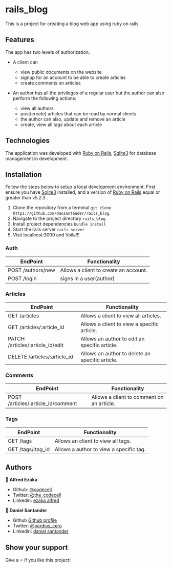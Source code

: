 # rails_blog
This is a project for creating a blog web app using ruby on rails

## Features

The app has two levels of authorization;
- A client can
    - view public documents on the website
    - signup for an account to be able to create articles
    - create comments on articles

- An author has all the privileges of a regular user but the author can also perform the following actions:
    - view all authors
    - post(create) articles that can be read by normal clients
    - the author can also, update and remove an article 
    - create, view all tags about each article

## Technologies
The application was developed with [Ruby on Rails](https://rubyonrails.org/), [Sqlite3](http://www.sqlite.org)  for database management in development.

## Installation
Follow the steps below to setup a local development environment. First ensure you have [Sqlite3](http://www.sqlite.org) installed, and a version of [Ruby on Rails](https://rubyonrails.org/) equal or greater than v5.2.3 .

1. Clone the repository from a terminal `git clone https://github.com/dansantander/rails_blog`.
2. Navigate to the project directory `rails_blog`
3. Install project dependencies `bundle install`
4. Start the rails server `rails server`
5. Visit localhost:3000 and Voila!!!

### Auth
EndPoint                      |   Functionality
------------------------------|------------------------
POST /authors/new             |   Allows a client to create an account.
POST /login                   |   signs in a user(author)

### Articles
EndPoint                         |   Functionality
---------------------------------|------------------------
GET /articles                    |   Allows a client to view all articles.
GET /articles/:article_id        |   Allows a client to view a specific article.
PATCH /articles/:article_id/edit |   Allows an author to edit an specific article.
DELETE /articles/:article_id     |   Allows an author to delete an specific article.

### Comments
EndPoint                           |   Functionality
-----------------------------------|------------------------
POST /articles/:article_id/comment |   Allows a client to comment on an article.

### Tags
EndPoint                           |   Functionality
-----------------------------------|------------------------
GET /tags                          |   Allows an client to view all tags.
GET /tags/:tag_id                  |   Allows a author to view a specific tag.

## Authors

👤 **Alfred Ezaka**

- Github: [@codecell](https://github.com/codecell)
- Twitter: [@the_codecell](https://twitter.com/the_codecell) 
- Linkedin: [ezaka alfred](https://www.linkedin.com/in/alfrednoble/)

👤 **Daniel Santander**

- Github [Github profile](https://github.com/dansantander)
- Twitter: [@pordios_cero](https://twitter.com/pordios_cero)
- Linkedin: [daniel santander](https://www.linkedin.com/in/daniel-santander/)

## Show your support

Give a ⭐️ if you like this project!
